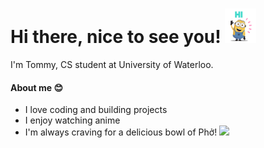 # Hi there, nice to see you! <img src="Hi.gif" width="50"/>

I'm Tommy, CS student at University of Waterloo. 

#### About me 😊

* I love coding and building projects
* I enjoy watching anime
* I'm always craving for a delicious bowl of Phở! <img src="https://user-images.githubusercontent.com/81478928/211678968-348b3fb2-6252-4a80-82ec-cfeb51672d0e.png" width="15"/>

